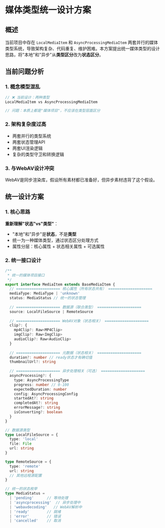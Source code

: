 # 媒体类型统一设计方案

## 概述

当前项目中存在 `LocalMediaItem` 和 `AsyncProcessingMediaItem` 两套并行的媒体类型系统，导致架构复杂、代码重复、维护困难。本方案提出统一媒体类型的设计思路，将"本地"和"异步"从**类型区分**改为**状态区分**。

## 当前问题分析

### 1. 概念模型混乱
```typescript
// ❌ 当前设计：两种类型
LocalMediaItem vs AsyncProcessingMediaItem

// 问题：本质上都是"媒体项目"，不应该在类型层面区分
```

### 2. 架构复杂度过高
- 两套并行的类型系统
- 两套状态管理API
- 两套UI渲染逻辑
- 复杂的类型守卫和转换逻辑

### 3. 与WebAV设计冲突
WebAV是同步渲染库，假设所有素材都已准备好，但异步素材违背了这个假设。

## 统一设计方案

### 1. 核心思路

**重新理解"状态"vs"类型"**：
- "本地"和"异步"是**状态**，不是**类型**
- 统一为一种媒体类型，通过状态区分处理方式
- 属性分层：核心属性 + 状态相关属性 + 可选属性

### 2. 统一接口设计

```typescript
/**
 * 统一的媒体项目接口
 */
export interface MediaItem extends BaseMediaItem {
  // ==================== 核心属性（所有状态共有） ====================
  mediaType: MediaType | 'unknown'
  status: MediaStatus // 统一的状态管理
  
  // ==================== 数据源（联合类型） ====================
  source: LocalFileSource | RemoteSource
  
  // ==================== WebAV对象（状态相关） ====================
  clip?: {
    mp4Clip?: Raw<MP4Clip>
    imgClip?: Raw<ImgClip>
    audioClip?: Raw<AudioClip>
  }
  
  // ==================== 元数据（状态相关） ====================
  duration?: number // ready状态才有确切值
  thumbnailUrl?: string
  
  // ==================== 异步处理相关（可选） ====================
  asyncProcessing?: {
    type: AsyncProcessingType
    progress: number // 0-100
    expectedDuration: number
    config: AsyncProcessingConfig
    startedAt?: string
    completedAt?: string
    errorMessage?: string
    isConverting?: boolean
  }
}

// 数据源类型
type LocalFileSource = {
  type: 'local'
  file: File
  url: string
}

type RemoteSource = {
  type: 'remote'
  url: string
  // 其他远程源配置
}

// 统一的状态枚举
type MediaStatus = 
  | 'pending'      // 等待处理
  | 'asyncprocessing'  // 异步处理中
  | 'webavdecoding'   // WebAV解析中
  | 'ready'        // 就绪
  | 'error'        // 错误
  | 'cancelled'    // 取消
```
